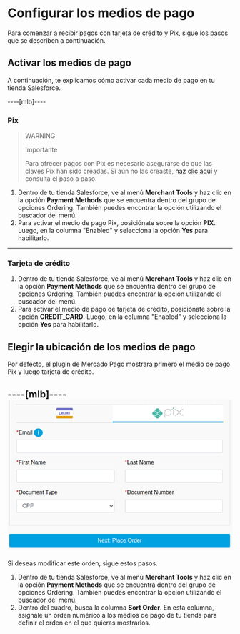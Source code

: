 # Configurar los medios de pago

Para comenzar a recibir pagos con tarjeta de crédito y Pix, sigue los pasos que se describen a continuación.

## Activar los medios de pago

A continuación, te explicamos cómo activar cada medio de pago en tu tienda Salesforce.

----[mlb]----
### Pix

> WARNING
>
> Importante
>
> Para ofrecer pagos con Pix es necesario asegurarse de que las claves Pix han sido creadas. Si aún no las creaste, [haz clic aquí](https://www.youtube.com/watch?v=60tApKYVnkA) y consulta el paso a paso.

1. Dentro de tu tienda Salesforce, ve al menú **Merchant Tools** y haz clic en la opción **Payment Methods** que se encuentra dentro del grupo de opciones Ordering. También puedes encontrar la opción utilizando el buscador del menú.
2. Para activar el medio de pago Pix, posiciónate sobre la opción **PIX**. Luego, en la columna "Enabled" y selecciona la opción **Yes** para habilitarlo.
------------

### Tarjeta de crédito

1. Dentro de tu tienda Salesforce, ve al menú **Merchant Tools** y haz clic en la opción **Payment Methods** que se encuentra dentro del grupo de opciones Ordering. También puedes encontrar la opción utilizando el buscador del menú.
2. Para activar el medio de pago de tarjeta de crédito, posiciónate sobre la opción **CREDIT_CARD**. Luego, en la columna "Enabled" y selecciona la opción **Yes** para habilitarlo.

## Elegir la ubicación de los medios de pago

Por defecto, el plugin de Mercado Pago mostrará primero el medio de pago Pix y luego tarjeta de crédito. 

----[mlb]----
![payment-methods](/images/salesforce/payment-methods.png)
------------

Si deseas modificar este orden, sigue estos pasos.

1. Dentro de tu tienda Salesforce, ve al menú **Merchant Tools** y haz clic en la opción **Payment Methods** que se encuentra dentro del grupo de opciones Ordering. También puedes encontrar la opción utilizando el buscador del menú.
2. Dentro del cuadro, busca la columna **Sort Order**. En esta columna, asígnale un orden numérico a los medios de pago de tu tienda para definir el orden en el que quieras mostrarlos. 

